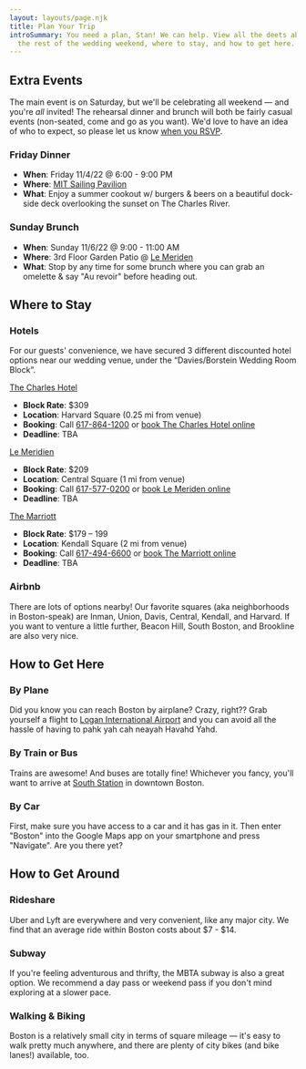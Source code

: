 ```yaml
---
layout: layouts/page.njk
title: Plan Your Trip
introSummary: You need a plan, Stan! We can help. View all the deets about our
  the rest of the wedding weekend, where to stay, and how to get here.
---
```

## Extra Events

The main event is on Saturday, but we'll be celebrating all weekend — and you're *all* invited! The rehearsal dinner and brunch will both be fairly casual events (non-seated, come and go as you want). We'd love to have an idea of who to expect, so please let us know [when you RSVP](https://forms.gle/oGE2CyvYXqrC5PDH9).

### Friday Dinner

* **When**: Friday 11/4/22 @ 6:00 - 9:00 PM
* **Where**: [MIT Sailing Pavilion](https://goo.gl/maps/18Gd1HS44ThsRVXw6)
* **What**: Enjoy a summer cookout w/ burgers & beers on a beautiful dock-side deck overlooking the sunset on The Charles River.

### Sunday Brunch

* **When**: Sunday 11/6/22 @ 9:00 - 11:00 AM
* **Where**: 3rd Floor Garden Patio @ [Le Meriden](https://goo.gl/maps/rdZVPF9Lhruc7XRZA)
* **What**: Stop by any time for some brunch where you can grab an omelette & say "Au revoir" before heading out.

## Where to Stay

### Hotels

For our guests' convenience, we have secured 3 different discounted hotel options near our wedding venue, under the “Davies/Borstein Wedding Room Block”.

[The Charles Hotel](https://goo.gl/maps/h4Y6Hsb5WNZ6CJQ56)

* **Block Rate**: $309
* **Location**: Harvard Square (0.25 mi from venue)
* **Booking**: Call [617-864-1200](tel:6178641200) or [book The Charles Hotel online](https://be.synxis.com/?adult=2&arrive=2020-07-17&chain=10237&child=0&configcode=BOSCH&currency=USD&depart=2020-07-19&group=DB2020&hotel=27199&level=hotel&locale=en-US&rooms=1&themecode=BOSCH&trifecta=1)
* **Deadline**: TBA

[Le Meridien](https://goo.gl/maps/Bs52XamKjugYJxyU6)

* **Block Rate**: $209
* **Location**: Central Square (1 mi from venue)
* **Booking**: Call [617-577-0200](tel:6175770200) or [book Le Meriden online](https://www.marriott.com/event-reservations/reservation-link.mi?id=1582736236051&key=GRP&app=resvlink)
* **Deadline**: TBA

[The Marriott](https://goo.gl/maps/KJxcu23ywJZvkWKc7)

* **Block Rate**: $179 – 199
* **Location**: Kendall Square (2 mi from venue)
* **Booking**: Call [617-494-6600](tel:6174946600) or [book The Marriott online](https://www.marriott.com/event-reservations/reservation-link.mi?id=1582060556263&key=GRP&app=resvlink)
* **Deadline**: TBA

### Airbnb

There are lots of options nearby! Our favorite squares (aka neighborhoods in Boston-speak) are Inman, Union, Davis, Central, Kendall, and Harvard. If you want to venture a little further, Beacon Hill, South Boston, and Brookline are also very nice.

## How to Get Here

### By Plane

Did you know you can reach Boston by airplane? Crazy, right?? Grab yourself a flight to [Logan International Airport](http://www.massport.com/logan-airport/) and you can avoid all the hassle of having to pahk yah cah neayah Havahd Yahd.

### By Train or Bus

Trains are awesome! And buses are totally fine! Whichever you fancy, you'll want to arrive at [South Station](https://www.south-station.net/) in downtown Boston.

### By Car

First, make sure you have access to a car and it has gas in it. Then enter "Boston" into the Google Maps app on your smartphone and press "Navigate". Are you there yet?

## How to Get Around

### Rideshare

Uber and Lyft are everywhere and very convenient, like any major city. We find that an average ride within Boston costs about $7 - $14.

### Subway

If you're feeling adventurous and thrifty, the MBTA subway is also a great option. We recommend a day pass or weekend pass if you don't mind exploring at a slower pace.

### Walking & Biking

Boston is a relatively small city in terms of square mileage — it's easy to walk pretty much anywhere, and there are plenty of city bikes (and bike lanes!) available, too.